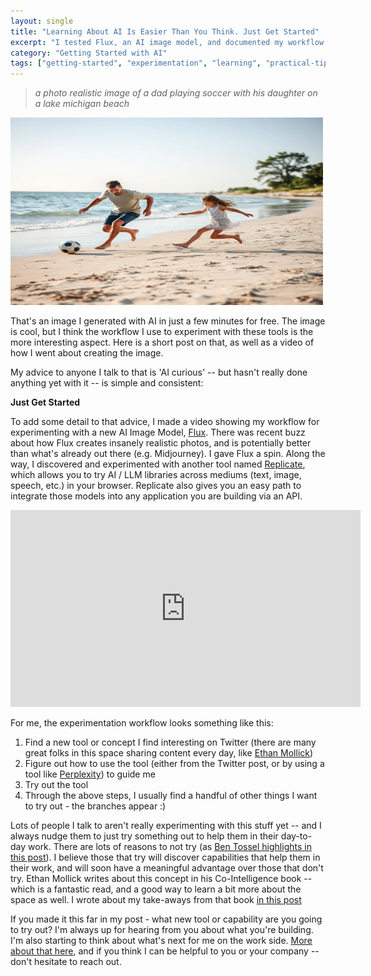```yaml
---
layout: single
title: "Learning About AI Is Easier Than You Think. Just Get Started"
excerpt: "I tested Flux, an AI image model, and documented my workflow for experimenting with new AI tools. The takeaway? The best way to learn AI is to start playing with it. Small experiments compound, and those who explore now will have an edge later."
category: "Getting Started with AI"
tags: ["getting-started", "experimentation", "learning", "practical-tips"]
---
```

> *a photo realistic image of a dad playing soccer with his daughter on a lake michigan beach*

<img src="/docs/assets/images/flux/1.jpg" width="500px" height="300px"/>

That's an image I generated with AI in just a few minutes for free. The image is cool, but I think the workflow I use to experiment with these tools is the more interesting aspect. Here is a short post on that, as well as a video of how I went about creating the image.

My advice to anyone I talk to that is 'AI curious' -- but hasn't really done anything yet with it -- is simple and consistent: 

**Just Get Started**

To add some detail to that advice, I made a video showing my workflow for experimenting with a new AI Image Model, [Flux](https://www.dzine.ai/tools/flux1). There was recent buzz about how Flux creates insanely realistic photos, and is potentially better than what's already out there (e.g. Midjourney). I gave Flux a spin. Along the way, I discovered and experimented with another tool named [Replicate](https://replicate.com/), which allows you to try AI / LLM libraries across mediums (text, image, speech, etc.) in your browser. Replicate also gives you an easy path to integrate those models into any application you are building via an API.

<iframe width="560" height="315" src="https://www.youtube.com/embed/A4W6Kj-wwjE?si=Jbfz4vd-AQ6eM2Vl" title="YouTube video player" frameborder="0" allow="accelerometer; autoplay; clipboard-write; encrypted-media; gyroscope; picture-in-picture; web-share" referrerpolicy="strict-origin-when-cross-origin" allowfullscreen></iframe>

<br/>

For me, the experimentation workflow looks something like this:

1. Find a new tool or concept I find interesting on Twitter (there are many great folks in this space sharing content every day, like [Ethan Mollick](https://x.com/emollick))
1. Figure out how to use the tool (either from the Twitter post, or by using a tool like [Perplexity](https://perplexity.ai)) to guide me
1. Try out the tool
1. Through the above steps, I usually find a handful of other things I want to try out - the branches appear :)

Lots of people I talk to aren't really experimenting with this stuff yet -- and I always nudge them to just try something out to help them in their day-to-day work. There are lots of reasons to not try (as [Ben Tossel highlights in this post](https://x.com/bentossell/status/1822933481384460724)). I believe those that try will discover capabilities that help them in their work, and will soon have a meaningful advantage over those that don't try. Ethan Mollick writes about this concept in his Co-Intelligence book -- which is a fantastic read, and a good way to learn a bit more about the space as well. I wrote about my take-aways from that book [in this post](/2024/04/29/cointelligence-take-aways.html) 

If you made it this far in my post - what new tool or capability are you going to try out? I'm always up for hearing from you about what you're building. I'm also starting to think about what's next for me on the work side. [More about that here](/work-with-me.html), and if you think I can be helpful to you or your company -- don't hesitate to reach out.
